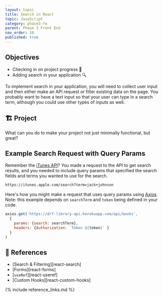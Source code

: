 ```yaml
---
layout: topic
title: Search in React
topic: JavaScript
category: phase3-fe
parent: Phase 3 Front End
nav_order: 10
published: true
---
```


## Objectives

- Checking in on project progress 👀
- Adding search in your application 🔍

To implement search in your application, you will need to collect user input and then either make an API request or filter existing data on the page. You probably want to have a text input so that your user can type in a search term, although you could use other types of inputs as well.

## 🏗️ Project

What can you do to make your project not just minimally functional, but great?

## Example Search Request with Query Params

Remember the [iTunes API](https://developer.apple.com/library/archive/documentation/AudioVideo/Conceptual/iTuneSearchAPI/Searching.html#//apple_ref/doc/uid/TP40017632-CH5-SW1)? You made a request to the API to get search results, and you needed to include query params that specified the search fields and terms you wanted to use for the search.

```txt
https://itunes.apple.com/search?term=jack+johnson
```

Here's how you might make a request that uses query params using [Axios](https://github.com/axios/axios#request-config). Note: this example depends on `searchTerm` and `token` being defined in your code.

```js
axios.get('https://drf-library-api.herokuapp.com/api/books',
  {
    params: {search: searchTerm},
    headers: {Authorization: `Token ${token}` }
  }
)
```

## 🔖 References

- [Search & Filtering][react-search]
- [Forms][react-forms]
- [`useRef`][react-useref]
- [Custom Hooks][react-custom-hooks]

{% include reference_links.md %}
